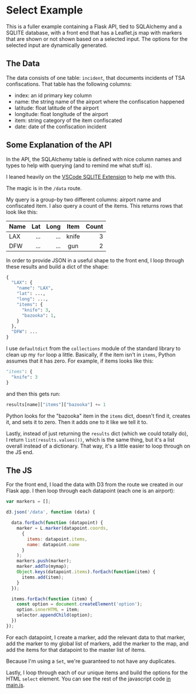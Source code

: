 # Select Example

This is a fuller example containing a Flask API, tied to SQLAlchemy and a SQLITE database, with a front end that has a Leaflet.js map with markers that are shown or not shown based on a selected input.  The options for the selected input are dynamically generated.

## The Data

The data consists of one table: `incident`, that documents incidents of TSA confiscations.  That table has the following columns:

 - index: an id primary key column
 - name: the string name of the airport where the confiscation happened
 - latitude: float latitude of the airport
 - longitude: float longitude of the airport
 - item: string category of the item confiscated
 - date: date of the confiscation incident

## Some Explanation of the API

In the API, the SQLAlchemy table is defined with nice column names and types to help with querying (and to remind me what stuff is).

I leaned heavily on the [VSCode SQLITE Extension](https://marketplace.visualstudio.com/items?itemName=alexcvzz.vscode-sqlite) to help me with this.

The magic is in the `/data` route.

My query is a group-by two different columns: airport name and confiscated item.  I also query a count of the items.  This returns rows that look like this:

| Name | Lat | Long | Item | Count |
|---|---:|---:|:---:|---:|
| LAX | ... | ... | knife | 3 |
| DFW | ... | ... | gun | 2 |

In order to provide JSON in a useful shape to the front end, I loop through these results and build a dict of the shape:

```python
{
  "LAX": {
    "name": "LAX",
    "lat": ...,
    "long": ...,
    "items": {
      "knife": 3,
      "bazooka": 1,
    }
  },
  "DFW": ...
}
```

I use `defaultdict` from the `collections` module of the standard library to clean up my `for` loop a little.  Basically, if the item isn't in `items`, Python assumes that it has zero.  For example, if items looks like this:

```python
"items": {
  "knife": 3
}
```

and then this gets run:

```python
results[name]["items"]["bazooka"] += 1
```

Python looks for the "bazooka" item in the `items` dict, doesn't find it, creates it, and sets it to zero.  Then it adds one to it like we tell it to.

Lastly, instead of just returning the `results` dict (which we could totally do), I return `list(results.values())`, which is the same thing, but it's a list overall instead of a dictionary.  That way, it's a little easier to loop through on the JS end.

## The JS

For the front end, I load the data with D3 from the route we created in our Flask app.  I then loop through each datapoint (each one is an airport):

```javascript
var markers = [];

d3.json('/data', function (data) {

  data.forEach(function (datapoint) {
    marker = L.marker(datapoint.coords,
      {
        items: datapoint.items,
        name: datapoint.name
      }
    );
    markers.push(marker);
    marker.addTo(mymap);
    Object.keys(datapoint.items).forEach(function(item) {
      items.add(item);
    }
  });

  items.forEach(function (item) {
    const option = document.createElement('option');
    option.innerHTML = item;
    selector.appendChild(option);
  })
});
```

For each datapoint, I create a marker, add the relevant data to that marker, add the marker to my global list of markers, add the marker to the map, and add the items for that datapoint to the master list of items.

Because I'm using a `Set`, we're guaranteed to not have any duplicates.

Lastly, I loop through each of our unique items and build the options for the HTML `select` element.  You can see the rest of the javascript code [in main.js](./static/main.js).